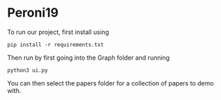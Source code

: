 # Peroni19

To run our project, first install using

```
pip install -r requirements.txt
```

Then run by first going into the Graph folder and running

```
python3 ui.py
```

You can then select the papers folder for a collection of papers to demo with.
